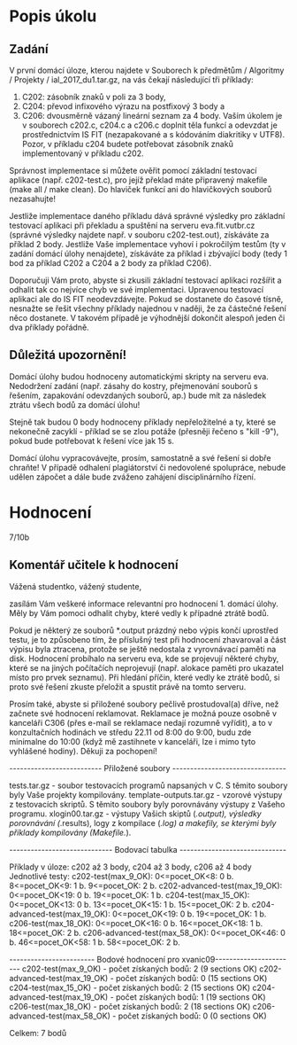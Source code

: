 # Popis úkolu
## Zadání 

V první domácí úloze, kterou najdete v Souborech k předmětům / Algoritmy / Projekty / ial_2017_du1.tar.gz,  na vás čekají následující tři příklady:
1. C202: zásobník znaků v poli za 3 body,
2. C204: převod infixového výrazu na postfixový 3 body a
3. C206: dvousměrně vázaný lineární seznam za 4 body.
Vaším úkolem je v souborech c202.c, c204.c a c206.c doplnit těla funkcí a odevzdat je prostřednictvím IS FIT (nezapakované a s kódováním diakritiky v UTF8). Pozor, v příkladu c204 budete potřebovat zásobník znaků implementovaný v příkladu c202.

Správnost implementace si můžete ověřit pomocí základní testovací aplikace (např. c202-test.c), pro jejíž překlad máte připravený makefile (make all / make clean). Do hlaviček funkcí ani do hlavičkových souborů nezasahujte!

Jestliže implementace daného příkladu dává správné výsledky pro základní testovací aplikaci při překladu a spuštění na serveru eva.fit.vutbr.cz (správné výsledky najdete např. v souboru c202-test.out), získáváte za příklad 2 body. Jestliže Vaše implementace vyhoví i pokročilým testům (ty v zadání domácí úlohy nenajdete), získáváte za příklad i zbývající body (tedy 1 bod za příklad C202 a C204 a 2 body za příklad C206).

Doporučuji Vám proto, abyste si zkusili základní testovací aplikaci rozšířit a odhalit tak co nejvíce chyb ve své implementaci. Upravenou testovací aplikaci ale do IS FIT neodevzdávejte. Pokud se dostanete do časové tísně, nesnažte se řešit všechny příklady najednou v naději, že za částečné řešení něco dostanete. V takovém případě je výhodnější dokončit alespoň jeden či dva příklady pořádně.

## Důležitá upozornění!

Domácí úlohy budou hodnoceny automatickými skripty na serveru eva. Nedodržení zadání  (např. zásahy do kostry, přejmenování souborů s řešením, zapakování odevzdaných souborů, ap.) bude mít za následek ztrátu všech bodů za domácí úlohu!

Stejně tak budou 0 body hodnoceny příklady nepřeložitelné a ty, které se nekonečně zacyklí - příklad se se zlou potáže (přesněji řečeno s "kill -9"), pokud bude potřebovat k řešení více jak 15 s.

Domácí úlohu vypracovávejte, prosím, samostatně a své řešení si dobře chraňte! V případě odhalení plagiátorství či nedovolené spolupráce, nebude udělen zápočet a dále bude zváženo zahájení disciplinárního řízení.

# Hodnocení
7/10b

## Komentář učitele k hodnocení
Vážená studentko, vážený studente, 

zasílám Vám veškeré informace relevantní pro hodnocení 1. domácí úlohy. Měly by Vám pomoci odhalit chyby, které vedly k případné ztrátě bodů. 

Pokud je některý ze souborů *.output prázdný nebo výpis končí uprostřed testu, je to způsobeno tím, že příslušný test při hodnocení zhavaroval a část výpisu byla ztracena, protože se ještě nedostala z vyrovnávací paměti na disk. Hodnocení probíhalo na serveru eva, kde se projevují některé chyby, které se na jiných počítačích neprojevují (např. alokace paměti pro ukazatel místo pro prvek seznamu). Při hledání příčin, které vedly ke ztrátě bodů, si proto své řešení zkuste přeložit a spustit právě na tomto serveru. 

Prosím také, abyste si přiložené soubory pečlivě prostudoval(a) dříve, než začnete své hodnocení reklamovat. Reklamace je možná pouze osobně v kanceláři C306 (přes e-mail se reklamace nedají rozumně vyřídit), a to v konzultačních hodinách ve středu 22.11 od 8:00 do 9:00, budu zde minimalne do 10:00 (když mě zastihnete v kanceláři, lze i mimo tyto vyhlášené hodiny). Děkuji za pochopení! 

-------------------------- Přiložené soubory -------------------------------- 

tests.tar.gz - soubor testovacích programů napsaných v C. S těmito soubory byly Vaše projekty kompilovány. 
template-outputs.tar.gz - vzorové výstupy z testovacích skriptů. S těmito soubory byly porovnávány výstupy z Vašeho programu. 
xlogin00.tar.gz - výstupy Vašich skiptů (*.output), výsledky porovnávání (*.results), logy z kompilace (*.log) a makefily, se kterými byly příklady kompilovány (Makefile.*). 

----------------------------- Bodovací tabulka ------------------------------ 

Příklady v úloze: c202 až 3 body, c204 až 3 body, c206 až 4 body
Jednotlivé testy:
c202-test(max_9_OK):
	0<=pocet_OK<8: 0 b.
	8<=pocet_OK<9: 1 b.
	9<=pocet_OK: 2 b.
c202-advanced-test(max_19_OK):
	0<=pocet_OK<19: 0 b.
	19<=pocet_OK: 1 b.
c204-test(max_15_OK):
	0<=pocet_OK<13: 0 b.
	13<=pocet_OK<15: 1 b.
	15<=pocet_OK: 2 b.
c204-advanced-test(max_19_OK):
	0<=pocet_OK<19: 0 b.
	19<=pocet_OK: 1 b.
c206-test(max_18_OK):
	0<=pocet_OK<16: 0 b.
	16<=pocet_OK<18: 1 b.
	18<=pocet_OK: 2 b.
c206-advanced-test(max_58_OK):
	0<=pocet_OK<46: 0 b.
	46<=pocet_OK<58: 1 b.
	58<=pocet_OK: 2 b. 

------------------------ Bodové hodnocení pro xvanic09-----------------------
c202-test(max_9_OK) - počet získaných bodů: 2 (9 sections OK)
c202-advanced-test(max_19_OK) - počet získaných bodů: 0 (15 sections OK)
c204-test(max_15_OK) - počet získaných bodů: 2 (15 sections OK)
c204-advanced-test(max_19_OK) - počet získaných bodů: 1 (19 sections OK)
c206-test(max_18_OK) - počet získaných bodů: 2 (18 sections OK)
c206-advanced-test(max_58_OK) - počet získaných bodů: 0 (0 sections OK)

Celkem: 7 bodů

